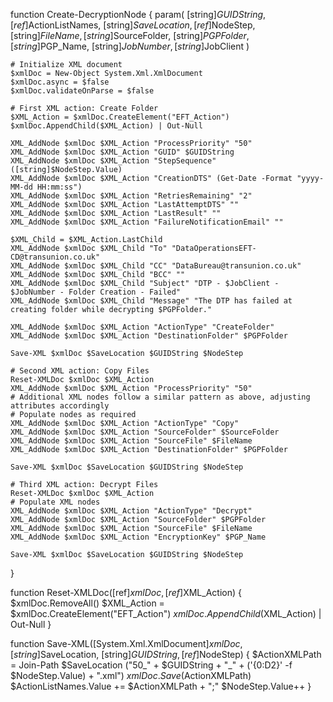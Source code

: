 function Create-DecryptionNode {
    param(
        [string]$GUIDString,
        [ref]$ActionListNames,
        [string]$SaveLocation,
        [ref]$NodeStep,
        [string]$FileName,
        [string]$SourceFolder,
        [string]$PGPFolder,
        [string]$PGP_Name,
        [string]$JobNumber,
        [string]$JobClient
    )

    # Initialize XML document
    $xmlDoc = New-Object System.Xml.XmlDocument
    $xmlDoc.async = $false
    $xmlDoc.validateOnParse = $false

    # First XML action: Create Folder
    $XML_Action = $xmlDoc.CreateElement("EFT_Action")
    $xmlDoc.AppendChild($XML_Action) | Out-Null

    XML_AddNode $xmlDoc $XML_Action "ProcessPriority" "50"
    XML_AddNode $xmlDoc $XML_Action "GUID" $GUIDString
    XML_AddNode $xmlDoc $XML_Action "StepSequence" ([string]$NodeStep.Value)
    XML_AddNode $xmlDoc $XML_Action "CreationDTS" (Get-Date -Format "yyyy-MM-dd HH:mm:ss")
    XML_AddNode $xmlDoc $XML_Action "RetriesRemaining" "2"
    XML_AddNode $xmlDoc $XML_Action "LastAttemptDTS" ""
    XML_AddNode $xmlDoc $XML_Action "LastResult" ""
    XML_AddNode $xmlDoc $XML_Action "FailureNotificationEmail" ""

    $XML_Child = $XML_Action.LastChild
    XML_AddNode $xmlDoc $XML_Child "To" "DataOperationsEFT-CD@transunion.co.uk"
    XML_AddNode $xmlDoc $XML_Child "CC" "DataBureau@transunion.co.uk"
    XML_AddNode $xmlDoc $XML_Child "BCC" ""
    XML_AddNode $xmlDoc $XML_Child "Subject" "DTP - $JobClient - $JobNumber - Folder Creation - Failed"
    XML_AddNode $xmlDoc $XML_Child "Message" "The DTP has failed at creating folder while decrypting $PGPFolder."

    XML_AddNode $xmlDoc $XML_Action "ActionType" "CreateFolder"
    XML_AddNode $xmlDoc $XML_Action "DestinationFolder" $PGPFolder

    Save-XML $xmlDoc $SaveLocation $GUIDString $NodeStep

    # Second XML action: Copy Files
    Reset-XMLDoc $xmlDoc $XML_Action
    XML_AddNode $xmlDoc $XML_Action "ProcessPriority" "50"
    # Additional XML nodes follow a similar pattern as above, adjusting attributes accordingly
    # Populate nodes as required
    XML_AddNode $xmlDoc $XML_Action "ActionType" "Copy"
    XML_AddNode $xmlDoc $XML_Action "SourceFolder" $SourceFolder
    XML_AddNode $xmlDoc $XML_Action "SourceFile" $FileName
    XML_AddNode $xmlDoc $XML_Action "DestinationFolder" $PGPFolder

    Save-XML $xmlDoc $SaveLocation $GUIDString $NodeStep

    # Third XML action: Decrypt Files
    Reset-XMLDoc $xmlDoc $XML_Action
    # Populate XML nodes
    XML_AddNode $xmlDoc $XML_Action "ActionType" "Decrypt"
    XML_AddNode $xmlDoc $XML_Action "SourceFolder" $PGPFolder
    XML_AddNode $xmlDoc $XML_Action "SourceFile" $FileName
    XML_AddNode $xmlDoc $XML_Action "EncryptionKey" $PGP_Name

    Save-XML $xmlDoc $SaveLocation $GUIDString $NodeStep
}

function Reset-XMLDoc([ref]$xmlDoc, [ref]$XML_Action) {
    $xmlDoc.RemoveAll()
    $XML_Action = $xmlDoc.CreateElement("EFT_Action")
    $xmlDoc.AppendChild($XML_Action) | Out-Null
}

function Save-XML([System.Xml.XmlDocument]$xmlDoc, [string]$SaveLocation, [string]$GUIDString, [ref]$NodeStep) {
    $ActionXMLPath = Join-Path $SaveLocation ("50_" + $GUIDString + "_" + ('{0:D2}' -f $NodeStep.Value) + ".xml")
    $xmlDoc.Save($ActionXMLPath)
    $ActionListNames.Value += $ActionXMLPath + ";"
    $NodeStep.Value++
}
